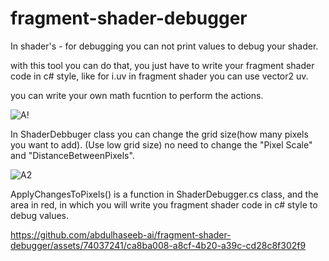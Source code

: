 # fragment-shader-debugger

In shader's - for debugging you can not print values to debug your shader.

with this tool you can do that, you just have to write your fragment shader code in c# style, like for 
i.uv in fragment shader you can use vector2 uv.

you can write your own math fucntion to perform the actions.

![A!](https://github.com/abdulhaseeb-ai/fragment-shader-debugger/assets/74037241/5fb0d6c4-34d2-4b59-bd49-8caea3ebc76e)

In ShaderDebbuger class you can change the grid size(how many pixels you want to add). (Use low grid size)
no need to change the "Pixel Scale" and "DistanceBetweenPixels".

![A2](https://github.com/abdulhaseeb-ai/fragment-shader-debugger/assets/74037241/611ef55b-1211-4d43-87b2-b0c847c28b0b)

ApplyChangesToPixels()
 is a function in ShaderDebugger.cs class, and the area in red, in which you will write you fragment shader code in c# style to debug values.
 
 

https://github.com/abdulhaseeb-ai/fragment-shader-debugger/assets/74037241/ca8ba008-a8cf-4b20-a39c-cd28c8f302f9

